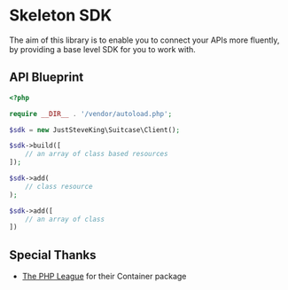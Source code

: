 # Skeleton SDK

The aim of this library is to enable you to connect your APIs more fluently, by providing a base level SDK for you to work with.

## API Blueprint

```php
<?php

require __DIR__ . '/vendor/autoload.php';

$sdk = new JustSteveKing\Suitcase\Client();

$sdk->build([
    // an array of class based resources
]);

$sdk->add(
    // class resource
);

$sdk->add([
    // an array of class
])

```

## Special Thanks

- [The PHP League](https://thephpleague.com/) for their Container package